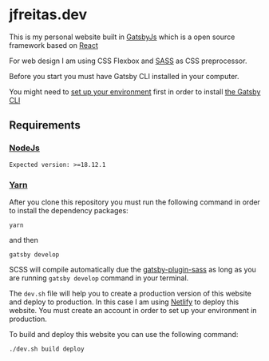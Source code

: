 # jfreitas.dev

This is my personal website built in [GatsbyJs](https://www.gatsbyjs.org/) which is a open source framework based on [React](https://reactjs.org/)

For web design I am using CSS Flexbox and [SASS](https://sass-lang.com/) as CSS preprocessor.

Before you start you must have Gatsby CLI installed in your computer.

You might need to [set up your environment](https://www.gatsbyjs.org/tutorial/part-zero/) first in order to install [the Gatsby CLI](https://www.gatsbyjs.org/tutorial/part-zero/#using-the-gatsby-cli)

## Requirements

### [NodeJs](https://nodejs.org/en/)

`Expected version: >=18.12.1`

### [Yarn](https://yarnpkg.com/)

After you clone this repository you must run the following command in order to install the dependency packages:

```
yarn
```

and then

```
gatsby develop
```

SCSS will compile automatically due the [gatsby-plugin-sass](https://www.gatsbyjs.org/packages/gatsby-plugin-sass/) as long as you are running `gatsby develop` command in your terminal.

The `dev.sh` file will help you to create a production version of this website and deploy to production. In this case I am using [Netlify](https://www.netlify.com/) to deploy this website. You must create an account in order to set up your environment in production.

To build and deploy this website you can use the following command:

```sh
./dev.sh build deploy
```
